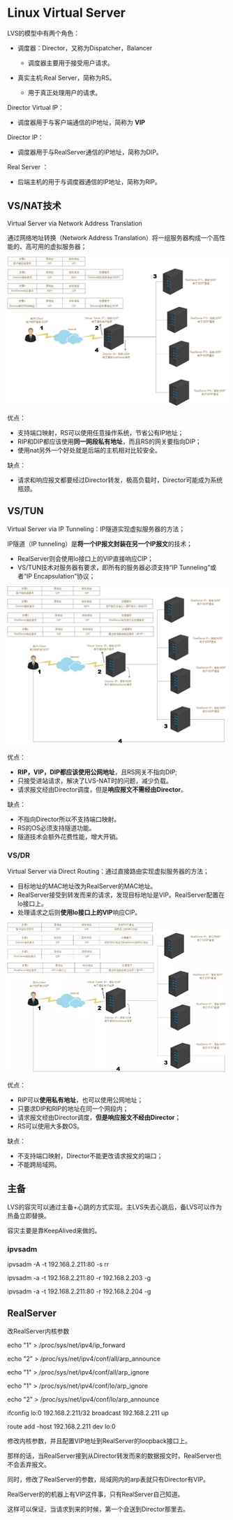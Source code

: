 # Linux Virtual Server

LVS的模型中有两个角色：

- 调度器：Director，又称为Dispatcher，Balancer
  - 调度器主要用于接受用户请求。

- 真实主机:Real Server，简称为RS。
  - 用于真正处理用户的请求。

Director Virtual IP：

- 调度器用于与客户端通信的IP地址，简称为 **VIP**

Director IP：

- 调度器用于与RealServer通信的IP地址，简称为DIP。

Real Server ：

- 后端主机的用于与调度器通信的IP地址，简称为RIP。

 

## VS/NAT技术

Virtual Server via Network Address Translation

通过网络地址转换（Network Address Translation）将一组服务器构成一个高性能的、高可用的虚拟服务器；

<img src="pics/vs_nat.png" alt="img"  />

优点：  

- 支持端口映射，RS可以使用任意操作系统，节省公有IP地址；
- RIP和DIP都应该使用**同一网段私有地址**，而且RS的网关要指向DIP；
- 使用nat另外一个好处就是后端的主机相对比较安全。   

缺点：  

- 请求和响应报文都要经过Director转发，极高负载时，Director可能成为系统瓶颈。  



## VS/TUN 

Virtual Server via IP Tunneling：IP隧道实现虚拟服务器的方法；

IP隧道（IP tunneling）是**将一个IP报文封装在另一个IP报文**的技术；

- RealServer则会使用lo接口上的VIP直接响应CIP；
- VS/TUN技术对服务器有要求，即所有的服务器必须支持“IP Tunneling”或者“IP Encapsulation”协议；

![img](pics/clip_image002.jpg)

优点：  

- **RIP，VIP，DIP都应该使用公网地址**，且RS网关不指向DIP;
- 只接受进站请求，解决了LVS-NAT时的问题，减少负载。  
- 请求报文经由Director调度，但是**响应报文不需经由Director**。

缺点：  

- 不指向Director所以不支持端口映射。 
- RS的OS必须支持隧道功能。 
- 隧道技术会额外花费性能，增大开销。



### VS/DR

Virtual Server via Direct Routing：通过直接路由实现虚拟服务器的方法；

- 目标地址的MAC地址改为RealServer的MAC地址。
- RealServer接受到转发而来的请求，发现目标地址是VIP。RealServer配置在lo接口上。
- 处理请求之后则**使用lo接口上的VIP**响应CIP。

![img](pics/clip_image003.png)

优点： 

-  RIP可以**使用私有地址**，也可以使用公网地址；
- 只要求DIP和RIP的地址在同一个网段内；
- 请求报文经由Director调度，**但是响应报文不经由Director**；
- RS可以使用大多数OS。

缺点：  

- 不支持端口映射，Director不能更改请求报文的端口；
- 不能跨局域网。



## 主备

LVS的容灾可以通过主备+心跳的方式实现。主LVS失去心跳后，备LVS可以作为热备立即替换。

容灾主要是靠KeepAlived来做的。

 

### ipvsadm 

ipvsadm -A -t     192.168.2.211:80 -s rr 

ipvsadm -a -t 192.168.2.211:80 -r 192.168.2.203 -g

ipvsadm -a -t 192.168.2.211:80 -r 192.168.2.204 -g

 

 

## RealServer

改RealServer内核参数

echo "1" > /proc/sys/net/ipv4/ip_forward

echo "2" > /proc/sys/net/ipv4/conf/all/arp_announce

echo "1" > /proc/sys/net/ipv4/conf/all/arp_ignore

echo "1" > /proc/sys/net/ipv4/conf/lo/arp_ignore

echo "2" > /proc/sys/net/ipv4/conf/lo/arp_announce

ifconfig lo:0 192.168.2.211/32 broadcast 192.168.2.211 up

route add -host 192.168.2.211 dev lo:0

修改内核参数，并且配置VIP地址到RealServer的loopback接口上。

那样的话，当RealServer接到从Director转发而来的数据报文时，RealServer也不会丢弃报文。

同时，修改了RealServer的参数，局域网内的arp表就只有Director有VIP。

RealServer的的机器上有VIP这件事，只有RealServer自己知道。

这样可以保证，当请求到来的时候，第一个会送到Director那里去。